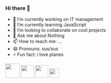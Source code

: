 ### Hi there 👋


- 🔭 I’m currently working on IT management
- 🌱 I’m currently learning JavaScript
- 👯 I’m looking to collaborate on cool projects
- 💬 Ask me about Nothing
- 📫 How to reach me: ...
- 😄 Pronouns: sus/sus
- ⚡ Fun fact: i love planes

<div display ="inline">
<img width = "45" height ="45" src="https://cdn.jsdelivr.net/gh/devicons/devicon/icons/java/java-original.svg" />
<img width = "40" height ="40" src="https://cdn.jsdelivr.net/gh/devicons/devicon/icons/python/python-original.svg" />
<img width = "40" height ="40" src="https://cdn.jsdelivr.net/gh/devicons/devicon/icons/php/php-original.svg" />
<img width = "30" height ="30" src="https://cdn.jsdelivr.net/gh/devicons/devicon/icons/javascript/javascript-original.svg" />
</div>
